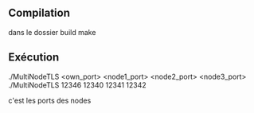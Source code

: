 ## Compilation

dans le dossier build 
make

## Exécution
./MultiNodeTLS <own_port> <node1_port> <node2_port> <node3_port>
./MultiNodeTLS 12346 12340 12341 12342

c'est les ports des nodes